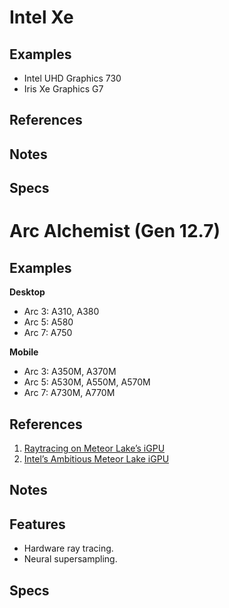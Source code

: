 
# Intel Xe

## Examples

* Intel UHD Graphics 730
* Iris Xe Graphics G7

## References

## Notes

## Specs


# Arc Alchemist (Gen 12.7)

## Examples

**Desktop**
* Arc 3: A310, A380
* Arc 5: A580
* Arc 7: A750

**Mobile**
* Arc 3: A350M, A370M
* Arc 5: A530M, A550M, A570M
* Arc 7: A730M, A770M


## References

1. [Raytracing on Meteor Lake’s iGPU](https://chipsandcheese.com/2024/04/15/raytracing-on-meteor-lakes-igpu/)
2. [Intel’s Ambitious Meteor Lake iGPU](https://chipsandcheese.com/2024/04/08/intels-ambitious-meteor-lake-igpu/)


## Notes

## Features

* Hardware ray tracing.
* Neural supersampling.

## Specs

